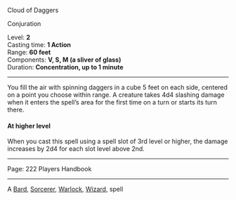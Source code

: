 
Cloud of Daggers

Conjuration

Level: **2**  
Casting time: **1 Action**  
Range: **60 feet**  
Components: **V, S, M (a sliver of glass)**  
Duration: **Concentration, up to 1 minute**

---

You fill the air with spinning daggers in a cube 5 feet on each side, centered on a point you choose within range. A creature takes 4d4 slashing damage when it enters the spell’s area for the first time on a turn or starts its turn there.

#### At higher level

When you cast this spell using a spell slot of 3rd level or higher, the damage increases by 2d4 for each slot level above 2nd.

---

Page: 222 Players Handbook

---

A [Bard](https://www.dnd-spells.com/spells/class/Bard), [Sorcerer](https://www.dnd-spells.com/spells/class/Sorcerer), [Warlock](https://www.dnd-spells.com/spells/class/Warlock), [Wizard](https://www.dnd-spells.com/spells/class/Wizard), spell
